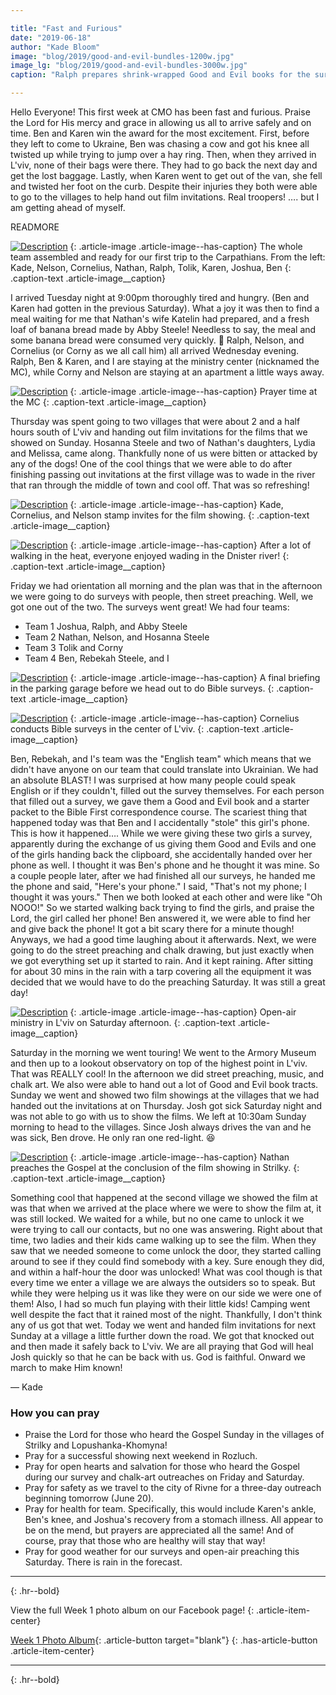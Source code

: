 ```yaml
---

title: "Fast and Furious"
date: "2019-06-18"
author: "Kade Bloom"
image: "blog/2019/good-and-evil-bundles-1200w.jpg"
image_lg: "blog/2019/good-and-evil-bundles-3000w.jpg"
caption: "Ralph prepares shrink-wrapped Good and Evil books for the survey outreach on Friday. Each book was bundled with a starter packet for our Bible First correspondence course."

---
```


Hello Everyone! This first week at CMO has been fast and furious. Praise the Lord for His mercy and grace in allowing us all to arrive safely and on time. Ben and Karen win the award for the most excitement. First, before they left to come to Ukraine, Ben was chasing a cow and got his knee all twisted up while trying to jump over a hay ring. Then, when they arrived in L'viv, none of their bags were there. They had to go back the next day and get the lost baggage. Lastly, when Karen went to get out of the van, she fell and twisted her foot on the curb. Despite their injuries they both were able to go to the villages to help hand out film invitations. Real troopers! …. but I am getting ahead of myself.

READMORE

[![Description](/assets/images/blog/2019/team-pic-opening-day-700w.jpeg)](/assets/images/blog/2019/team-pic-opening-day-3000w.jpeg)
{: .article-image .article-image--has-caption}
The whole team assembled and ready for our first trip to the Carpathians. From the left: Kade, Nelson, Cornelius, Nathan, Ralph, Tolik, Karen, Joshua, Ben
{: .caption-text .article-image__caption}

I arrived Tuesday night at 9:00pm thoroughly tired and hungry. (Ben and Karen had gotten in the previous Saturday). What a joy it was then to find a meal waiting for me that Nathan's wife Katelin had prepared, and a fresh loaf of banana bread made by Abby Steele! Needless to say, the meal and some banana bread were consumed very quickly. 🙂 Ralph, Nelson, and Cornelius (or Corny as we all call him) all arrived Wednesday evening. Ralph, Ben & Karen, and I are staying at the ministry center (nicknamed the MC), while Corny and Nelson are staying at an apartment a little ways away.

[![Description](/assets/images/blog/2019/prayer-at-mc-700w.jpeg)](/assets/images/blog/2019/prayer-at-mc-3000w.jpeg)
{: .article-image .article-image--has-caption}
Prayer time at the MC
{: .caption-text .article-image__caption}

Thursday was spent going to two villages that were about 2 and a half hours south of L'viv and handing out film invitations for the films that we showed on Sunday. Hosanna Steele and two of Nathan's daughters, Lydia and Melissa, came along. Thankfully none of us were bitten or attacked by any of the dogs! One of the cool things that we were able to do after finishing passing out invitations at the first village was to wade in the river that ran through the middle of town and cool off. That was so refreshing!

[![Description](/assets/images/blog/2019/stamping-up-invites-700w.jpeg)](/assets/images/blog/2019/stamping-up-invites-3000w.jpeg)
{: .article-image .article-image--has-caption}
Kade, Cornelius, and Nelson stamp invites for the film showing.
{: .caption-text .article-image__caption}

[![Description](/assets/images/blog/2019/river-walk-700w.jpg)](/assets/images/blog/2019/river-walk-3000w.jpg)
{: .article-image .article-image--has-caption}
After a lot of walking in the heat, everyone enjoyed wading in the Dnister river!
{: .caption-text .article-image__caption}

Friday we had orientation all morning and the plan was that in the afternoon we were going to do surveys with people, then street preaching. Well, we got one out of the two. The surveys went great! We had four teams:

* Team 1 Joshua, Ralph, and Abby Steele
* Team 2 Nathan, Nelson, and Hosanna Steele
* Team 3 Tolik and Corny
* Team 4 Ben, Rebekah Steele, and I

[![Description](/assets/images/blog/2019/preflight-for-surveys-700w.jpeg)](/assets/images/blog/2019/preflight-for-surveys-3000w.jpeg)
{: .article-image .article-image--has-caption}
A final briefing in the parking garage before we head out to do Bible surveys.
{: .caption-text .article-image__caption}

[![Description](/assets/images/blog/2019/survey-encounter-700w.jpg)](/assets/images/blog/2019/survey-encounter-3000w.jpg)
{: .article-image .article-image--has-caption}
Cornelius conducts Bible surveys in the center of L'viv.
{: .caption-text .article-image__caption}

Ben, Rebekah, and I's team was the "English team"  which means that we didn't have anyone on our team that could translate into Ukrainian. We had an absolute BLAST! I was surprised at how many people could speak English or if they couldn't, filled out the survey themselves. For each person that filled out a survey, we gave them a Good and Evil book and a starter packet to the Bible First correspondence course. The scariest thing that happened today was that Ben and I accidentally "stole" this girl's phone. This is how it happened…. While we were giving these two girls a survey, apparently during the exchange of us giving them Good and Evils and one of the girls handing back the clipboard, she accidentally handed over her phone as well. I thought it was Ben's phone and he thought it was mine. So a couple people later, after we had finished all our surveys, he handed me the phone and said, "Here's your phone." I said, "That's not my phone; I thought it was yours." Then we both looked at each other and were like "Oh NOOO!" So we started walking back trying to find the girls, and praise the Lord, the girl called her phone! Ben answered it, we were able to find her and give back the phone! It got a bit scary there for a minute though! Anyways, we had a good time laughing about it afterwards.  Next, we were going to do the street preaching and chalk drawing, but just exactly when we got everything set up it started to rain. And it kept raining. After sitting for about 30 mins in the rain with a tarp covering all the equipment it was decided that we would have to do the preaching Saturday. It was still a great day! 

[![Description](/assets/images/blog/2019/singing-and-chalk-art-700w.jpg)](/assets/images/blog/2019/singing-and-chalk-art-3000w.jpg)
{: .article-image .article-image--has-caption}
Open-air ministry in L'viv on Saturday afternoon.
{: .caption-text .article-image__caption}

Saturday in the morning we went touring! We went to the Armory Museum and then up to a lookout observatory on top of the highest point in L'viv. That was REALLY cool! In the afternoon we did street preaching, music, and chalk art. We also were able to hand out a lot of Good and Evil book tracts. Sunday we went and showed two film showings at the villages that we had handed out the invitations at on Thursday. Josh got sick Saturday night and was not able to go with us to show the films. We left at 10:30am Sunday morning to head to the villages. Since Josh always drives the van and he was sick, Ben drove. He only ran one red-light. 😆

[![Description](/assets/images/blog/2019/nathan-preaching-700h.jpg)](/assets/images/blog/2019/nathan-preaching-3000h.jpg)
{: .article-image .article-image--has-caption}
Nathan preaches the Gospel at the conclusion of the film showing in Strilky.
{: .caption-text .article-image__caption}

Something cool that happened at the second village we showed the film at was that when we arrived at the place where we were to show the film at, it was still locked. We waited for a while, but no one came to unlock it we were trying to call our contacts, but no one was answering. Right about that time, two ladies and their kids came walking up to see the film. When they saw that we needed someone to come unlock the door, they started calling around to see if they could find somebody with a key. Sure enough they did, and within a half-hour the door was unlocked!  What was cool though is that every time we enter a village we are always the outsiders so to speak. But while they were helping us it was like they were on our side we were one of them! Also, I had so much fun playing with their little kids! Camping went well despite the fact that it rained most of the night. Thankfully, I don't think any of us got that wet. Today we went and handed film invitations for next Sunday at a village a little further down the road. We got that knocked out and then made it safely back to L'viv. We are all praying that God will heal Josh quickly so that he can be back with us. God is faithful. Onward we march to make Him known!

— Kade

### How you can pray

* Praise the Lord for those who heard the Gospel Sunday in the villages of Strilky and Lopushanka-Khomyna!
* Pray for a successful showing next weekend in Rozluch.
* Pray for open hearts and salvation for those who heard the Gospel during our survey and chalk-art outreaches on Friday and Saturday.
* Pray for safety as we travel to the city of Rivne for a three-day outreach beginning tomorrow (June 20).
* Pray for health for team. Specifically, this would include Karen's ankle, Ben's knee, and Joshua's recovery from a stomach illness. All appear to be on the mend, but prayers are appreciated all the same! And of course, pray that those who are healthy will stay that way!
* Pray for good weather for our surveys and open-air preaching this Saturday. There is rain in the forecast.

---
{: .hr--bold}

View the full Week 1 photo album on our Facebook page!
{: .article-item-center}

[Week 1 Photo Album](https://facebook.com/media/set/?set=a.10156537292882123&type=3){: .article-button target="blank"}
{: .has-article-button .article-item-center}

---
{: .hr--bold}
